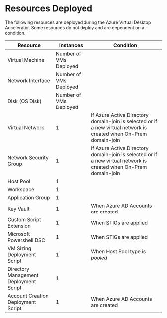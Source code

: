 # Resources Deployed

The following resources are deployed during the Azure Virtual Desktop Accelerator. Some resources do not deploy and are dependent on a condition.

|Resource |Instances |Condition |
--- | --- | --- |
Virtual Machine | Number of VMs Deployed | |
Network Interface |  Number of VMs Deployed | |
Disk (OS Disk) |  Number of VMs Deployed | |
Virtual Network | 1 | If Azure Active Directory domain-join is selected or if a new virtual network is created when On-Prem domain-join |
Network Security Group | 1 | If Azure Active Directory domain-join is selected or if a new virtual network is created when On-Prem domain-join |
Host Pool | 1 | |
Workspace | 1 | |
Application Group | 1 | |
Key Vault | 1 | When Azure AD Accounts are created |
Custom Script Extension | 1 | When STIGs are applied |
Microsoft Powershell DSC | 1 | When STIGs are applied |
VM Sizing Deployment Script | 1 | When Host Pool type is _pooled_ |
Directory Management Deployment Script | 1 | |
Account Creation Deployment Script | 1 | When Azure AD Accounts are created |
